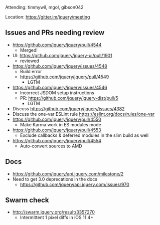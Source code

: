 Attending: timmywil, mgol, gibson042

Location: https://gitter.im/jquery/meeting

## Issues and PRs needing review
* https://github.com/jquery/jquery/pull/4544
  - Merged!
* UI: https://github.com/jquery/jquery-ui/pull/1901
  - reviewed
* https://github.com/jquery/jquery/issues/4548
  - Build error
  - https://github.com/jquery/jquery/pull/4549
    * LGTM
* https://github.com/jquery/jquery/issues/4546
  - Incorrect JSDOM setup instructions
  - PR: https://github.com/jquery/jquery-dist/pull/5
    * LGTM
* Discuss https://github.com/jquery/jquery/issues/4382 
* Discuss the one-var ESLint rule https://eslint.org/docs/rules/one-var 
* https://github.com/jquery/jquery/pull/4550
  - Make Karma work in ES modules mode
* https://github.com/jquery/jquery/pull/4553
  - Exclude callbacks & deferred modules in the slim build as well
* https://github.com/jquery/jquery/pull/4554
  - Auto-convert sources to AMD

## Docs
* https://github.com/jquery/api.jquery.com/milestone/2
* Need to get 3.0 deprecations in the docs
  - https://github.com/jquery/api.jquery.com/issues/970

## Swarm check
* http://swarm.jquery.org/result/3357270
  - Intermittent 1 pixel diffs in iOS 11.4+
